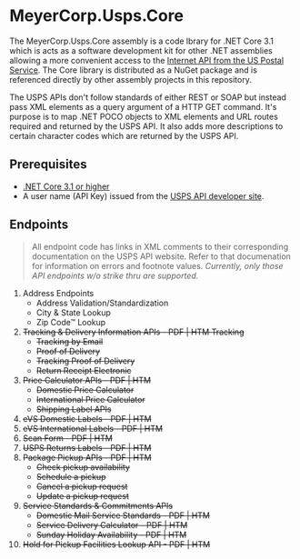﻿# MeyerCorp.Usps.Core

The MeyerCorp.Usps.Core assembly is a code lbrary for .NET Core 3.1 which is acts as a software development kit for other .NET assemblies allowing a more convenient access to the [Internet API from the US Postal Service](https://www.usps.com/business/web-tools-apis/documentation-updates.htm). The Core library is distributed as a NuGet package and is referenced directly by other assembly projects in this repository.

The USPS APIs don't follow standards of either REST or SOAP but instead pass XML elements as a query argument of a HTTP GET command. It's purpose is to map .NET POCO objects to XML elements and URL routes required and returned by the USPS API. It also adds more descriptions to certain character codes which are returned by the USPS API.

## Prerequisites

- [.NET Core 3.1 or higher](https://dotnet.microsoft.com/download/dotnet)
- A user name (API Key) issued from the  [USPS API developer site](https://www.usps.com/business/web-tools-apis/general-api-developer-guide.htm#_Toc24631952).

## Endpoints

> All endpoint code has links in XML comments to their corresponding documentation on the USPS API website. Refer to that documenation for information on errors and footnote values. *Currently, only those API endpoints w/o strike thru are supported.*

1. Address Endpoints
    - Address Validation/Standardization
    - City & State Lookup
    - Zip Code™ Lookup
2. ~~Tracking & Delivery Information APIs - PDF | HTM
Tracking~~
    - ~~Tracking by Email~~
    - ~~Proof of Delivery~~
    - ~~Tracking Proof of Delivery~~
    - ~~Return Receipt Electronic~~
3. ~~Price Calculator APIs - PDF | HTM~~
    - ~~Domestic Price Calculator~~
    - ~~International Price Calculator~~
    - ~~Shipping Label APIs~~
4. ~~eVS Domestic Labels - PDF | HTM~~
5. ~~eVS International Labels - PDF | HTM~~
6. ~~Scan Form - PDF | HTM~~
7. ~~USPS Returns Labels - PDF | HTM~~
8. ~~Package Pickup APIs - PDF | HTM~~
    - ~~Check pickup availability~~
    - ~~Schedule a pickup~~
    - ~~Cancel a pickup request~~
    - ~~Update a pickup request~~
9. ~~Service Standards & Commitments APIs~~
    - ~~Domestic Mail Service Standards - PDF | HTM~~
    - ~~Service Delivery Calculator - PDF | HTM~~
    - ~~Sunday Holiday Availability - PDF | HTM~~
10. ~~Hold for Pickup Facilities Lookup API - PDF | HTM~~
